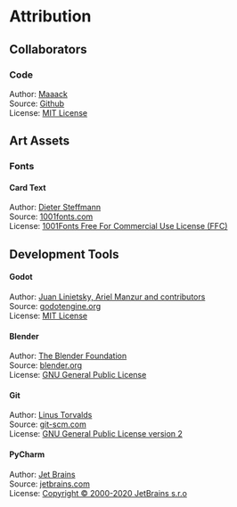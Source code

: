 # Attribution
## Collaborators
### Code
Author: [Maaack](https://github.com/Maaack)  
Source: [Github](https://github.com/Maaack/Mouse-Pun)  
License: [MIT License](./LICENSE.md)

## Art Assets
### Fonts
#### Card Text
Author: [Dieter Steffmann](https://www.1001fonts.com/users/steffmann/)  
Source: [1001fonts.com](https://www.1001fonts.com/morris-roman-font.html)  
License: [1001Fonts Free For Commercial Use License (FFC)](https://www.1001fonts.com/licenses/ffc.html)  

## Development Tools
#### Godot
Author: [Juan Linietsky, Ariel Manzur and contributors](https://godotengine.org/contact)  
Source: [godotengine.org](https://godotengine.org/)  
License: [MIT License](https://github.com/godotengine/godot/blob/master/LICENSE.txt) 

#### Blender
Author: [The Blender Foundation](https://www.blender.org/foundation/)  
Source: [blender.org](https://www.blender.org/download/)  
License: [GNU General Public License](https://www.blender.org/about/license/)

#### Git
Author: [Linus Torvalds](https://github.com/torvalds)  
Source: [git-scm.com](https://git-scm.com/downloads)  
License: [GNU General Public License version 2](https://opensource.org/licenses/GPL-2.0)

#### PyCharm
Author: [Jet Brains](https://www.jetbrains.com/)  
Source: [jetbrains.com](https://www.jetbrains.com/pycharm/download/)  
License: [Copyright © 2000-2020 JetBrains s.r.o](https://www.jetbrains.com/)